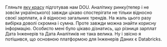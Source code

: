 Гляньте [яку красу](https://dou.ua/lenta/articles/salary-report-data-winter-2025/) підготував нам DOU. Аналітику ринку(тепер і не зовсім українського) завжди цікаво спостерігати не тільки відносно своєї зарплати, а й відносно загальних трендів. На жаль цього разу вибірка доволі скромна і сумна. Проте завжди можна знайти корисну інформацію. Особисто мені було цікаво дізнатись, що різниця зарплат Дата Інженерів та Дата Аналітиків не така велика. Ну і звісно я потішився, що основною платформою для Інженерів Даних є Databricks.